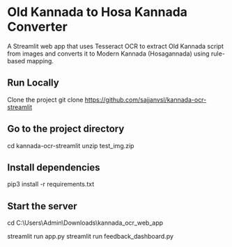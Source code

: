 # Old Kannada to Hosa Kannada Converter

A Streamlit web app that uses Tesseract OCR to extract Old Kannada script from images
and converts it to Modern Kannada (Hosagannada) using rule-based mapping.

## Run Locally
Clone the project
 git clone https://github.com/sajjanvsl/kannada-ocr-streamlit
## Go to the project directory
  cd kannada-ocr-streamlit
  unzip test_img.zip
## Install dependencies
   pip3 install -r requirements.txt
## Start the server
   cd C:\Users\Admin\Downloads\kannada_ocr_web_app

   streamlit run app.py
   streamlit run feedback_dashboard.py
